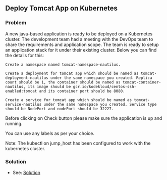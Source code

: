 ## Deploy Tomcat App on Kubernetes

### Problem

A new java-based application is ready to be deployed on a Kubernetes cluster. The development team had a meeting with
the DevOps team to share the requirements and application scope. The team is ready to setup an application stack for it
under their existing cluster. Below you can find the details for this:

    Create a namespace named tomcat-namespace-nautilus.

    Create a deployment for tomcat app which should be named as tomcat-deployment-nautilus under the same namespace you created. Replica count should be 1, the container should be named as tomcat-container-nautilus, its image should be gcr.io/kodekloud/centos-ssh-enabled:tomcat and its container port should be 8080.

    Create a service for tomcat app which should be named as tomcat-service-nautilus under the same namespace you created. Service type should be NodePort and nodePort should be 32227.

Before clicking on Check button please make sure the application is up and running.

You can use any labels as per your choice.

Note: The kubectl on jump_host has been configured to work with the kubernetes cluster.

### Solution

- See: [Solution](./solution.yaml)
